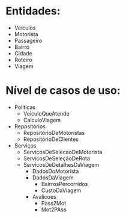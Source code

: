 # Entidades:
* Veículos
* Motorista
* Passageiro
* Bairro
* Cidade
* Roteiro
* Viagem

# Nível de casos de uso:
* Políticas
  * VeiculoQueAtende
  * CalculoViagem
* Repositórios
  * RepositórioDeMotoristas
  * RepositórioDeClientes
* Serviços
    * ServicosDeSelecaoDeMotorista
    * ServicosDeSeleçãoDeRota
    * ServicosDeDetalhesDaViagem
      * DadosDoMotorista
      * DadosDaViagem
        * BairrosPercorridos
        * CustoDaViagem
      * Avalicoes
        * Pass2Mot
        * Mot2PAss


    
